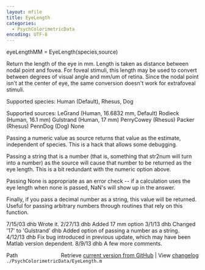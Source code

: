 ```yaml
---
layout: mfile
title: EyeLength
categories:
  - PsychColorimetricData
encoding: UTF-8
---
```


 eyeLengthMM = EyeLength(species,source)

 Return the length of the eye in mm.  Length is taken as distance
 between nodal point and fovea.  For foveal stimuli, this length
 may be used to convert between degrees of visual angle and mm/um
 of retina.  Since the nodal point isn't at the center of eye,
 the same conversion doesn't work for extrafoveal stimuli.

 Supported species:
        Human (Default), Rhesus, Dog

 Supported sources:
   LeGrand (Human, 16.6832 mm, Default)
   Rodieck (Human, 16.1 mm)
   Gulstrand (Human, 17 mm)
   PerryCowey (Rhesus)
   Packer (Rhesus)
   PennDog (Dog)
   None

 Passing a numeric value as source returns that value as the
 estimate, independent of species.  This is a hack that allows
 some debugging.

 Passing a string that is a number (that is, something that str2num
 will turn into a number) as the source will cause that number to
 be returned as the eye length.  This is a bit redundant with the
 numeric option above.

 Passing None is appropriate as an error check -- if a calculation
 uses the eye length when none is passed, NaN's will show up in
 the answer.

 Finally, if you pass a decimal number as a string, this value
 will be returned.  Useful for passing arbitrary numbers through
 routines that rely on this function.

 7/15/03  dhb  Wrote it.
 2/27/13  dhb  Added 17 mm option
 3/1/13   dhb  Changed '17' to 'Gulstrand'
          dhb  Added option of passing a number as a string.
 4/12/13  dhb  Fix bug introduced in previous update, which may have
               been Matlab version dependent.
 8/9/13   dhb  A few more comments.


<div class="code_header" style="text-align:right;">
  <span style="float:left;">Path&nbsp;&nbsp;</span> <span class="counter">Retrieve <a href=
  "https://raw.github.com/Psychtoolbox-3/Psychtoolbox-3/beta/./PsychColorimetricData/EyeLength.m">current version from GitHub</a> | View <a href=
  "https://github.com/Psychtoolbox-3/Psychtoolbox-3/commits/beta/./PsychColorimetricData/EyeLength.m">changelog</a></span>
</div>
<div class="code">
  <code>./PsychColorimetricData/EyeLength.m</code>
</div>

